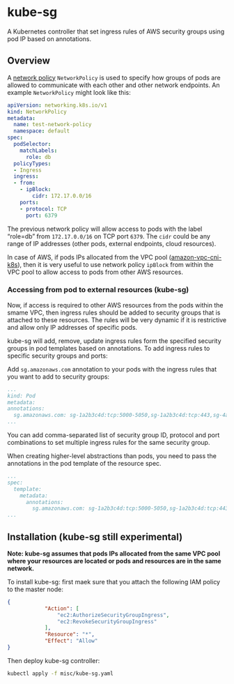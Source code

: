 # kube-sg
A Kubernetes controller that set ingress rules of AWS security groups using pod IP based on annotations.

## Overview

A [network policy](https://kubernetes.io/docs/concepts/services-networking/network-policies/) `NetworkPolicy` is used to specify how groups of pods are allowed to communicate with each other and other network endpoints. An example `NetworkPolicy` might look like this:
```yaml
apiVersion: networking.k8s.io/v1
kind: NetworkPolicy
metadata:
  name: test-network-policy
  namespace: default
spec:
  podSelector:
    matchLabels:
      role: db
  policyTypes:
  - Ingress
  ingress:
  - from:
    - ipBlock:
        cidr: 172.17.0.0/16
    ports:
    - protocol: TCP
      port: 6379
```

The previous network policy will allow access to pods with the label “role=db” from `172.17.0.0/16` on TCP port `6379`. The `cidr` could be any range of IP addresses (other pods, external endpoints, cloud resources).

In case of AWS, if pods IPs allocated from the VPC pool ([amazon-vpc-cni-k8s](https://github.com/aws/amazon-vpc-cni-k8s)), then it is very useful to use network policy `ipBlock` from within the VPC pool to allow access to pods from other AWS resources.

### Accessing from pod to external resources (kube-sg)

Now, if access is required to other AWS resources from the pods within the smame VPC, then ingress rules should be added to security groups that is attached to these resources. The rules will be very dynamic if it is restrictive and allow only IP addresses of specific pods.

kube-sg will add, remove, update ingress rules form the specified security groups in pod templates based on annotations. To add ingress rules to specific security groups and ports:

Add `sg.amazonaws.com` annotation to your pods with the ingress rules that you want to add to security groups:
```yaml
...
kind: Pod
metadata:
annotations:
  sg.amazonaws.com: sg-1a2b3c4d:tcp:5000-5050,sg-1a2b3c4d:tcp:443,sg-4a3b2c1d:udp:7000-7005
...
```

You can add comma-separated list of security group ID, protocol and port combinations to set multiple ingress rules for the same security group.

When creating higher-level abstractions than pods, you need to pass the annotations in the pod template of the
resource spec.

```yaml
...
spec:
  template:
    metadata:
      annotations:
        sg.amazonaws.com: sg-1a2b3c4d:tcp:5000-5050,sg-1a2b3c4d:tcp:443,sg-4a3b2c1d:udp:7000-7005
...
```

## Installation (kube-sg still experimental)

**Note: kube-sg assumes that pods IPs allocated from the same VPC pool where your resources are located or pods and resources are in the same network.**

To install kube-sg: first maek sure that you attach the following IAM policy to the master node:
```json
{
            "Action": [
                "ec2:AuthorizeSecurityGroupIngress",
                "ec2:RevokeSecurityGroupIngress"
            ],
            "Resource": "*",
            "Effect": "Allow"
}
```

Then deploy kube-sg controller:
```bash
kubectl apply -f misc/kube-sg.yaml
```
